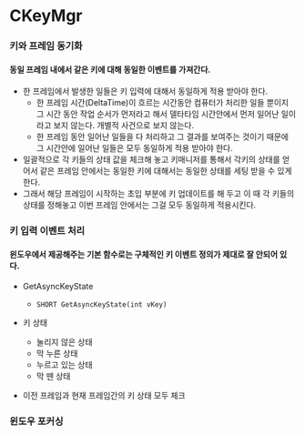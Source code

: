 # CKeyMgr

### 키와 프레임 동기화
#### 동일 프레임 내에서 같은 키에 대해 동일한 이벤트를 가져간다.
- 한 프레임에서 발생한 일들은 키 입력에 대해서 동일하게 적용 받아야 한다.
  - 한 프레임 시간(DeltaTime)이 흐르는 시간동안 컴퓨터가 처리한 일들 뿐이지 그 시간 동안 작업 순서가 먼저라고 해서 델타타임 시간안에서 먼저 일어난 일이라고 보지 않는다. 개별적 사건으로 보지 않는다.
  - 한 프레임 동안 일어난 일들을 다 처리하고 그 결과를 보여주는 것이기 때문에 그 시간안에 일어난 일들은 모두 동일하게 적용 받아야 한다.
- 일괄적으로 각 키들의 상태 값을 체크해 놓고 키매니저를 통해서 각키의 상태를 얻어서 같은 프레임 안에서는 동일한 키에 대해서는 동일한 상태를 세팅 받을 수 있게 한다.
- 그래서 해당 프레임이 시작하는 초입 부분에 키 업데이트를 해 두고 이 때 각 키들의 상태를 정해놓고 이번 프레임 안에서는 그걸 모두 동일하게 적용시킨다.


### 키 입력 이벤트 처리
#### 윈도우에서 제공해주는 기본 함수로는 구체적인 키 이벤트 정의가 제대로 잘 안되어 있다.
- GetAsyncKeyState
  - `SHORT GetAsyncKeyState(int vKey)`
  
- 키 상태
  - 눌리지 않은 상태
  - 막 누른 상태
  - 누르고 있는 상태
  - 막 뗀 상태
- 이전 프레임과 현재 프레임간의 키 상태 모두 체크


### 윈도우 포커싱
